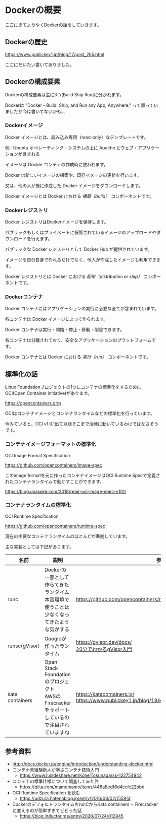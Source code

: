 # Dockerの概要
ここにきてようやくDockerの話をしていきます。

## Dockerの歴史
https://www.publickey1.jp/blog/17/post_265.html

ここにだいたい書いてありました。

## Dockerの構成要素
Dockerの構成要素は主に3つ(Build Ship Run)に分かれます。

Dockerは "Docker - Build, Ship, and Run any App, Anywhere." って謳っていましたが今は書いてないかも、、

### Dockerイメージ
Docker イメージとは、読み込み専用（read-only）なテンプレートです。

例:  Ubuntu オペレーティング・システムの上に Apache とウェブ・アプリケーションが含まれる

イメージは Docker コンテナの作成時に使われます。

Docker は新しいイメージの構築や、既存イメージの更新を行います。

又は、他の人が既に作成した Docker イメージをダウンロードします。

Docker イメージとは Docker における *構築（build）* コンポーネントです。

### Dockerレジストリ
Docker レジストリはDockerイメージを保持します。

パブリックもしくはプライベートに保管されているイメージのアップロードやダウンロードを行えます。

パブリックな Docker レジストリとして Docker Hub が提供されています。

イメージを自分自身で作れるだけでなく、他人が作成したイメージも利用できます。

Docker レジストリとは Docker における *配布（distribution or ship）* コンポーネントです。

### Dockerコンテナ
Docker コンテナにはアプリケーションの実行に必要な全てが含まれています。

各コンテナは Docker イメージによって作られます。

Docker コンテナは実行・開始・停止・移動・削除できます。

各コンテナは分離されており、安全なアプリケーションのプラットフォームです。

Docker コンテナとは Docker における *実行（run）* コンポーネントです。



## 標準化の話
Linux Foundationプロジェクトの1つにコンテナの標準化をするためにOCI(Open Container Initiative)があります。

https://opencontainers.org/

OCIはコンテナイメージとコンテナランタイムなどの標準化を行っています。

今みていると、OCI v1.0.1出て以降そこまで活発に動いているわけではなさそうです。

### コンテナイメージフォーマットの標準化
OCI Image Format Specification

https://github.com/opencontainers/image-spec

このimage formatを元に作ったコンテナイメージはOCI Runtime Specで定義されたコンテナランタイムで動かすことができます。

https://blog.unasuke.com/2018/read-oci-image-spec-v101/

### コンテナランタイムの標準化
OCI Runtime Specification

https://github.com/opencontainers/runtime-spec

現在の主要なコンテナランタイムのほとんどが準拠しています。

主な実装としては下記があります。

名前 | 説明 | 参照
-|-|-
runc | Dockerの一部として作らてきたランタイム <br> 本番環境で使うことは少なくなってきたような気がする | https://github.com/opencontainers/runc
runsc(gVisor) | Googleが作ったランタイム |	https://gvisor.dev/docs/ <br> [20分でわかるgVisor入門](https://www2.slideshare.net/uzy_exe/201805gvisorintroduciton)
kata containers | Open Stack Foundationのプロジェクト <br> AWSのFirecrackerをサポートしているので注目されていますね | https://katacontainers.io/ <br> https://www.publickey1.jp/blog/19/kata_containerawsvmfirecracker.html

## 参考資料
* http://docs.docker.jp/engine/introduction/understanding-docker.html
* コンテナ未経験新人が学ぶコンテナ技術入門
  * https://www2.slideshare.net/KoheiTokunaga/ss-122754942
* コンテナの標準仕様について調査してみた件
  * https://qiita.com/mamomamo/items/448a8edf6d4ccfc22bbd
* OCI Runtime Specification を読む
  * https://udzura.hatenablog.jp/entry/2016/08/02/155913
* DockerのデフォルトランタイムをrunCからKata containers + Firecrackerに変えるのが簡単すぎてビビった話
  * https://blog.inductor.me/entry/2020/07/24/012945
  
